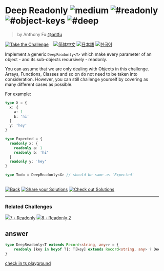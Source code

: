 <!--info-header-start--><h1>Deep Readonly <img src="https://img.shields.io/badge/-medium-d9901a" alt="medium"/> <img src="https://img.shields.io/badge/-%23readonly-999" alt="#readonly"/> <img src="https://img.shields.io/badge/-%23object--keys-999" alt="#object-keys"/> <img src="https://img.shields.io/badge/-%23deep-999" alt="#deep"/></h1><blockquote><p>by Anthony Fu <a href="https://github.com/antfu" target="_blank">@antfu</a></p></blockquote><p><a href="https://tsch.js.org/9/play" target="_blank"><img src="https://img.shields.io/badge/-Take%20the%20Challenge-3178c6?logo=typescript&logoColor=white" alt="Take the Challenge"/></a> &nbsp;&nbsp;&nbsp;<a href="./README.zh-CN.md" target="_blank"><img src="https://img.shields.io/badge/-%E7%AE%80%E4%BD%93%E4%B8%AD%E6%96%87-gray" alt="简体中文"/></a>  <a href="./README.ja.md" target="_blank"><img src="https://img.shields.io/badge/-%E6%97%A5%E6%9C%AC%E8%AA%9E-gray" alt="日本語"/></a>  <a href="./README.ko.md" target="_blank"><img src="https://img.shields.io/badge/-%ED%95%9C%EA%B5%AD%EC%96%B4-gray" alt="한국어"/></a> </p><!--info-header-end-->

Implement a generic `DeepReadonly<T>` which make every parameter of an object - and its sub-objects recursively - readonly.

You can assume that we are only dealing with Objects in this challenge. Arrays, Functions, Classes and so on do not need to be taken into consideration. However, you can still challenge yourself by covering as many different cases as possible.

For example:

```ts
type X = { 
  x: { 
    a: 1
    b: 'hi'
  }
  y: 'hey'
}

type Expected = { 
  readonly x: { 
    readonly a: 1
    readonly b: 'hi'
  }
  readonly y: 'hey' 
}

type Todo = DeepReadonly<X> // should be same as `Expected`
```

<!--info-footer-start--><br><a href="../../README.md" target="_blank"><img src="https://img.shields.io/badge/-Back-grey" alt="Back"/></a> <a href="https://tsch.js.org/9/answer" target="_blank"><img src="https://img.shields.io/badge/-Share%20your%20Solutions-teal" alt="Share your Solutions"/></a> <a href="https://tsch.js.org/9/solutions" target="_blank"><img src="https://img.shields.io/badge/-Check%20out%20Solutions-de5a77?logo=awesome-lists&logoColor=white" alt="Check out Solutions"/></a> <hr><h3>Related Challenges</h3><a href="https://github.com/type-challenges/type-challenges/blob/main/questions/00007-easy-readonly/README.md" target="_blank"><img src="https://img.shields.io/badge/-7%E3%83%BBReadonly-7aad0c" alt="7・Readonly"/></a>  <a href="https://github.com/type-challenges/type-challenges/blob/main/questions/00008-medium-readonly-2/README.md" target="_blank"><img src="https://img.shields.io/badge/-8%E3%83%BBReadonly%202-d9901a" alt="8・Readonly 2"/></a> <!--info-footer-end-->

## answer
```typescript
type DeepReadonly<T extends Record<string, any>> = {
    readonly [key in keyof T]: T[key] extends Record<string, any> ? DeepReadonly<T[key]> : T[key]
}
```

[check in ts playground](https://www.typescriptlang.org/play?#code/C4TwDgpgBAGlC8UDeUBQUoA8Bcy0YwENcBGdAgI1wHIALAS2vIF9yQbaIQnXVRIoAUUyQAxsAgATBHnIAnCIUkB7AHYAbEFlwpyGBUrWaoxKGQJQDKjVqpQ6jFvMXXj7e525pe-aABEICDAAJRcjEAAeABUoCEwJVUkAZyhQ0WU5SQik4Dl6VQBzABoTVRAAPnKZJD1LMJsoAG0Aay4ofKhWkGUAMygogF1cKJauAdj4iESUtIysnLzCksIyqoB+KACg0MMbaNGQAarhg4HUH3BoKOUVGS2Q+s0ImCqAeleoJNplAFd1aQo0CShAAttBCCkAAbCMQSSSQ1CodQQYBQYDDG7Kar4bSyCymEhFWp2BxMDDMIkYdx0Lg8RHAAB0mAZhBkJAATFB3iZ2ikrOEoGA5MpIHJQIigA)
